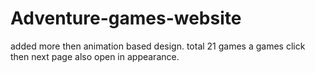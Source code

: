 # Adventure-games-website

added more then animation based design. 
total 21 games
a games click then next page also open in appearance. 
